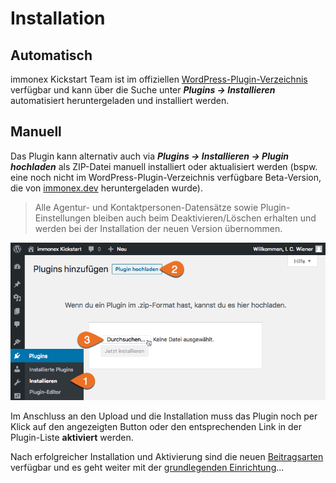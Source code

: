# Installation

## Automatisch

immonex Kickstart Team ist im offiziellen [WordPress-Plugin-Verzeichnis](https://de.wordpress.org/plugins/immonex-kickstart-team/) verfügbar und kann über die Suche unter ***Plugins → Installieren*** automatisiert heruntergeladen und installiert werden.

## Manuell

Das Plugin kann alternativ auch via ***Plugins → Installieren → Plugin hochladen*** als ZIP-Datei manuell installiert oder aktualisiert werden (bspw. eine noch nicht im WordPress-Plugin-Verzeichnis verfügbare Beta-Version, die von [immonex.dev](https://immonex.dev/) heruntergeladen wurde).

> Alle Agentur- und Kontaktpersonen-Datensätze sowie Plugin-Einstellungen bleiben auch beim Deaktivieren/Löschen erhalten und werden bei der Installation der neuen Version übernommen.

![manuelle Installation](../assets/scst-manual-install-1.gif)

Im Anschluss an den Upload und die Installation muss das Plugin noch per Klick auf den angezeigten Button oder den entsprechenden Link in der Plugin-Liste **aktiviert** werden.

Nach erfolgreicher Installation und Aktivierung sind die neuen [Beitragsarten](../beitragsarten) verfügbar und es geht weiter mit der [grundlegenden Einrichtung](einrichtung)...
